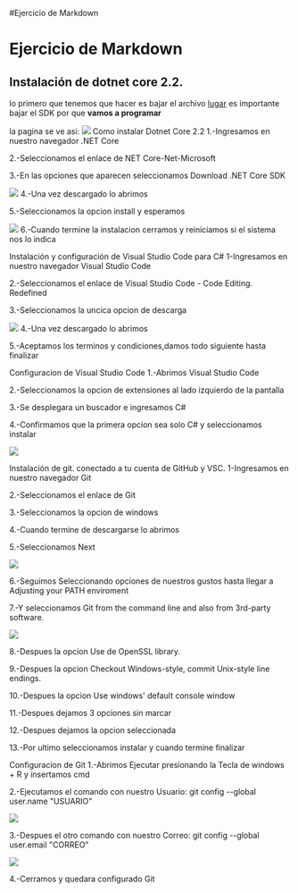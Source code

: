 #Ejercicio de Markdown

# Ejercicio de Markdown

## Instalación de dotnet core 2.2.

lo primero que tenemos que hacer es bajar el archivo
[lugar](https://dotnet.microsoft.com/download/dotnet-core/3.0)
es importante bajar el SDK por que **vamos a programar**

la pagina se ve asi:
![](./Imagen_01.png)
Como instalar Dotnet Core 2.2
1.-Ingresamos en nuestro navegador .NET Core

2.-Seleccionamos el enlace de NET Core-Net-Microsoft

3.-En las opciones que aparecen seleccionamos Download .NET Core SDK

![](./Imagen_02.png)
4.-Una vez descargado lo abrimos

5.-Seleccionamos la opcion install y esperamos

![](./Imagen_03.png)
6.-Cuando termine la instalacion cerramos y reiniciamos si el sistema nos lo indica

Instalación y configuración de Visual Studio Code para C#
1-Ingresamos en nuestro navegador Visual Studio Code

2.-Seleccionamos el enlace de Visual Studio Code - Code Editing. Redefined

3.-Seleccionamos la uncica opcion de descarga

![](./Imagen_04.png)
4.-Una vez descargado lo abrimos

5.-Aceptamos los terminos y condiciones,damos todo siguiente hasta finalizar

Configuracion de Visual Studio Code
1.-Abrimos Visual Studio Code

2.-Seleccionamos la opcion de extensiones al lado izquierdo de la pantalla

3.-Se desplegara un buscador e ingresamos C#

4.-Confirmamos que la primera opcion sea solo C# y seleccionamos instalar

![](./Imagen_05.png)

Instalación de git. conectado a tu cuenta de GitHub y VSC.
1-Ingresamos en nuestro navegador Git

2.-Seleccionamos el enlace de Git

3.-Seleccionamos la opcion de windows

4.-Cuando termine de descargarse lo abrimos

5.-Seleccionamos Next

![](./Imagen_06.png)

6.-Seguimos Seleccionando opciones de nuestros gustos hasta llegar a Adjusting your PATH enviroment

7.-Y seleccionamos Git from the command line and also from 3rd-party software.

![](./Imagen_07.png)

8.-Despues la opcion Use de OpenSSL library.

9.-Despues la opcion Checkout Windows-style, commit Unix-style line endings.

10.-Despues la opcion Use windows' default console window

11.-Despues dejamos 3 opciones sin marcar

12.-Despues dejamos la opcion seleccionada

13.-Por ultimo seleccionamos instalar y cuando termine finalizar

Configuracion de Git
1.-Abrimos Ejecutar presionando la Tecla de windows + R y insertamos cmd

2.-Ejecutamos el comando con nuestro Usuario: git config --global user.name "USUARIO"

![](./Imagen_08.png)

3.-Despues el otro comando con nuestro Correo: git config --global user.email "CORREO"

![](./Imagen_09.png)

4.-Cerramos y quedara configurado Git
